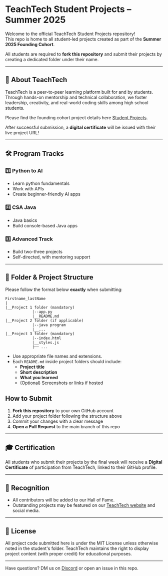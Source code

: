 # TeachTech Student Projects – Summer 2025

Welcome to the official TeachTech Student Projects repository!  
This repo is home to all student-led projects created as part of the **Summer 2025 Founding Cohort**.

All students are required to **fork this repository** and submit their projects by creating a dedicated folder under their name.

---

## 🎯 About TeachTech

TeachTech is a peer-to-peer learning platform built for and by students. Through hands-on mentorship and technical collaboration, we foster leadership, creativity, and real-world coding skills among high school students.

Please find the founding cohort project details here [Student Projects](https://github.com/teachtechdev/teachtech-founding-cohort-2025/blob/main/student-projects/StudentProjects.md).

After successful submission, a **digital certificate** will be issued with their live project URL!

---

## 🛠 Program Tracks

### 1️⃣ Python to AI
- Learn python fundamentals
- Work with APIs
- Create beginner-friendly AI apps

### 2️⃣ CSA Java
- Java basics
- Build console-based Java apps
### 3️⃣ Advanced Track
- Build two-three projects
- Self-directed, with mentoring support
----
## 📁 Folder & Project Structure

Please follow the format below **exactly** when submitting:

```
Firstname_lastName
|
|__Project 1 folder (mandatory)
            |--app.py
            |__README.md
|__Project 2 folder (if applicable)
            |--java program
            |__...
|__Project 3 folder (mandatory)
            |--index.html
            |__styles.js
            ├── ...
```
- Use appropriate file names and extensions.
- Each `README.md` inside project folders should include:
  - **Project title**
  - **Short description**
  - **What you learned**
  - (Optional) Screenshots or links if hosted

## How to Submit
1. **Fork this repository** to your own GitHub account
2. Add your project folder following the structure above
3. Commit your changes with a clear message
4. **Open a Pull Request** to the main branch of this repo

---

## 🎓 Certification

All students who submit their projects by the final week will receive a **Digital Certificate** of participation from TeachTech, linked to their GitHub profile.

----

## 🌟 Recognition

- All contributors will be added to our Hall of Fame.
- Outstanding projects may be featured on our [TeachTech website](https://teachtech.dev) and social media.

---

## 📜 License

All project code submitted here is under the MIT License unless otherwise noted in the student's folder. TeachTech maintains the right to display project content (with proper credit) for educational purposes.

---

Have questions? DM us on [Discord](https://discord.com/invite/qP8tCYpxtj) or open an issue in this repo.

